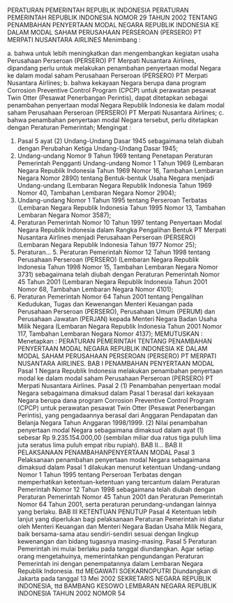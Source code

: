  PERATURAN PEMERINTAH REPUBLIK INDONESIA PERATURAN PEMERINTAH REPUBLIK INDONESIA NOMOR 29 TAHUN 2002 TENTANG PENAMBAHAN PENYERTAAN MODAL NEGARA REPUBLIK INDONESIA KE DALAM MODAL SAHAM PERUSAHAAN PERSEROAN (PERSERO) PT MERPATI NUSANTARA AIRLINES
Menimbang :

a. bahwa untuk lebih meningkatkan dan mengembangkan kegiatan usaha Perusahaan Perseroan (PERSERO) PT Merpati Nusantara Airlines, dipandang perlu untuk melakukan penambahan penyertaan modal Negara ke dalam modal saham Perusahaan Perseroan (PERSERO) PT Merpati Nusantara Airlines;
b. bahwa kekayaan Negara berupa dana program Corrosion Preventive Control Program (CPCP) untuk perawatan pesawat Twin Otter (Pesawat Penerbangan Perintis), dapat ditetapkan sebagai penambahan penyertaan modal Negara Republik Indonesia ke dalam modal saham Perusahaan Perseroan (PERSERO) PT Merpati Nusantara Airlines;
c. bahwa penambahan penyertaan modal Negara tersebut, perlu ditetapkan dengan Peraturan Pemerintah;
Mengingat :

1. Pasal 5 ayat (2) Undang-Undang Dasar 1945 sebagaimana telah diubah dengan Perubahan Ketiga Undang-Undang Dasar 1945;
2. Undang-undang Nomor 9 Tahun 1969 tentang Penetapan Peraturan Pemerintah Pengganti Undang-undang Nomor 1 Tahun 1969 (Lembaran Negara Republik Indonesia Tahun 1969 Nomor 16, Tambahan Lembaran Negara Nomor 2890) tentang Bentuk-bentuk Usaha Negara menjadi Undang-undang (Lembaran Negara Republik Indonesia Tahun 1969 Nomor 40, Tambahan Lembaran Negara Nomor 2904);
3. Undang-undang Nomor 1 Tahun 1995 tentang Perseroan Terbatas (Lembaran Negara Republik Indonesia Tahun 1995 Nomor 13, Tambahan Lembaran Negara Nomor 3587);
4. Peraturan Pemerintah Nomor 10 Tahun 1997 tentang Penyertaan Modal Negara Republik Indonesia dalam Rangka Pengalihan Bentuk PT Merpati Nusantara Airlines menjadi Perusahaan Perseroan (PERSERO) (Lembaran Negara Republik Indonesia Tahun 1977 Nomor 25);
5. Peraturan… 5. Peraturan Pemerintah Nomor 12 Tahun 1998 tentang Perusahaan Perseroan (PERSERO) (Lembaran Negara Republik Indonesia Tahun 1998 Nomor 15, Tambahan Lembaran Negara Nomor 3731) sebagaimana telah diubah dengan Peraturan Pemerintah Nomor 45 Tahun 2001 (Lembaran Negara Republik Indonesia Tahun 2001 Nomor 68, Tambahan Lembaran Negara Nomor 4101);
6. Peraturan Pemerintah Nomor 64 Tahun 2001 tentang Pengalihan Kedudukan, Tugas dan Kewenangan Menteri Keuangan pada Perusahaan Perseroan (PERSERO), Perusahaan Umum (PERUM) dan Perusahaan Jawatan (PERJAN) kepada Menteri Negara Badan Usaha Milik Negara (Lembaran Negara Republik Indonesia Tahun 2001 Nomor 117, Tambahan Lembaran Negara Nomor 4137);
MEMUTUSKAN :
 Menetapkan : PERATURAN PEMERINTAH TENTANG PENAMBAHAN PENYERTAAN MODAL NEGARA REPUBLIK INDONESIA KE DALAM MODAL SAHAM PERUSAHAAN PERSEROAN (PERSERO) PT MERPATI NUSANTARA AIRLINES.
BAB I PENAMBAHAN PENYERTAAN MODAL
Pasal 1
Negara Republik Indonesia melakukan penambahan penyertaan modal ke dalam modal saham Perusahaan Perseroan (PERSERO) PT Merpati Nusantara Airlines.
Pasal 2
(1) Penambahan penyertaan modal Negara sebagaimana dimaksud dalam Pasal 1 berasal dari kekayaan Negara berupa dana program Corrosion Preventive Control Program (CPCP) untuk perawatan pesawat Twin Otter (Pesawat Penerbangan Perintis), yang pengadaannya berasal dari Anggaran Pendapatan dan Belanja Negara Tahun Anggaran 1998/1999.
(2) Nilai penambahan penyertaan modal Negara sebagaimana dimaksud dalam ayat (1) sebesar Rp 9.235.154.000,00 (sembilan miliar dua ratus tiga puluh lima juta seratus lima puluh empat ribu rupiah). BAB II…
BAB II PELAKSANAAN PENAMBAHANPENYERTAAN MODAL
Pasal 3
Pelaksanaan penambahan penyertaan modal Negara sebagaimana dimaksud dalam Pasal 1 dilakukan menurut ketentuan Undang-undang Nomor 1 Tahun 1995 tentang Perseroan Terbatas dengan memperhatikan ketentuan-ketentuan yang tercantum dalam Peraturan Pemerintah Nomor 12 Tahun 1998 sebagaimana telah diubah dengan Peraturan Pemerintah Nomor 45 Tahun 2001 dan Peraturan Pemerintah Nomor 64 Tahun 2001, serta peraturan perundang-undangan lainnya yang berlaku.
BAB III KETENTUAN PENUTUP
Pasal 4
Ketentuan lebih lanjut yang diperlukan bagi pelaksanaan Peraturan Pemerintah ini diatur oleh Menteri Keuangan dan Menteri Negara Badan Usaha Milik Negara, baik bersama-sama atau sendiri-sendiri sesuai dengan lingkup kewenangan dan bidang tugasnya masing-masing.
Pasal 5
Peraturan Pemerintah ini mulai berlaku pada tanggal diundangkan.
Agar setiap orang mengetahuinya, memerintahkan pengundangan Peraturan Pemerintah ini dengan penempatannya dalam Lembaran Negara Republik Indonesia. ttd MEGAWATI SOEKARNOPUTRI Diundangkan di Jakarta pada tanggal 13 Mei 2002 SEKRETARIS NEGARA REPUBLIK INDONESIA, ttd BAMBANG KESOWO LEMBARAN NEGARA REPUBLIK INDONESIA TAHUN 2002 NOMOR 54